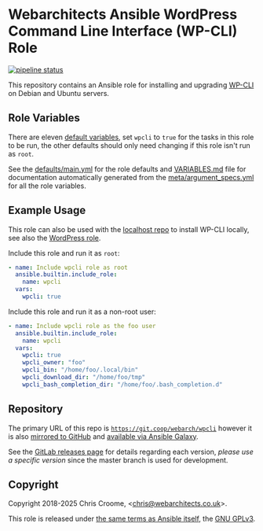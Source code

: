 # Webarchitects Ansible WordPress Command Line Interface (WP-CLI) Role

[![pipeline status](https://git.coop/webarch/wpcli/badges/master/pipeline.svg)](https://git.coop/webarch/wpcli/-/commits/master)

This repository contains an Ansible role for installing and upgrading [WP-CLI](https://wp-cli.org/) on Debian and Ubuntu servers.

## Role Variables

There are eleven [default variables](defaults/main.yml), set `wpcli` to `true` for the tasks in this role to be run, the other defaults should only need changing if this role isn't run as `root`.

See the [defaults/main.yml](defaults/main.yml) for the role defaults and [VARIABLES.md](VARIABLES.md) file for documentation automatically generated from the [meta/argument_specs.yml](meta/argument_specs.yml) for all the role variables.

## Example Usage

This role can also be used with the [localhost repo](https://git.coop/webarch/localhost) to install WP-CLI locally, see also the [WordPress role](https://git.coop/webarch/wordpress).

Include this role and run it as `root`:

```yaml
- name: Include wpcli role as root
  ansible.builtin.include_role:
    name: wpcli
  vars:
    wpcli: true
```

Include this role and run it as a non-root user:

```yaml
- name: Include wpcli role as the foo user
  ansible.builtin.include_role:
    name: wpcli
  vars:
    wpcli: true
    wpcli_owner: "foo"
    wpcli_bin: "/home/foo/.local/bin"
    wpcli_download_dir: "/home/foo/tmp"
    wpcli_bash_completion_dir: "/home/foo/.bash_completion.d"
```

## Repository

The primary URL of this repo is [`https://git.coop/webarch/wpcli`](https://git.coop/webarch/wpcli) however it is also [mirrored to GitHub](https://github.com/webarch-coop/ansible-role-wpcli) and [available via Ansible Galaxy](https://galaxy.ansible.com/chriscroome/wpcli).

See the [GitLab releases page](https://git.coop/webarch/wpcli/-/releases) for details regarding each version, *please use a specific version* since the master branch is used for development.

## Copyright

Copyright 2018-2025 Chris Croome, &lt;[chris@webarchitects.co.uk](mailto:chris@webarchitects.co.uk)&gt;.

This role is released under [the same terms as Ansible itself](https://github.com/ansible/ansible/blob/devel/COPYING), the [GNU GPLv3](LICENSE).
